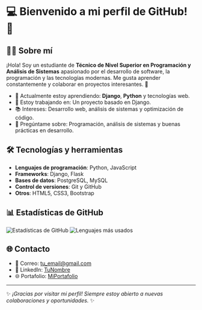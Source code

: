 # 💻 Bienvenido a mi perfil de GitHub! 👋

## 🧑‍💻 Sobre mí

¡Hola! Soy un estudiante de **Técnico de Nivel Superior en Programación y Análisis de Sistemas** apasionado por el desarrollo de software, la programación y las tecnologías modernas. Me gusta aprender constantemente y colaborar en proyectos interesantes. 🚀

- 🌱 Actualmente estoy aprendiendo: **Django**, **Python** y tecnologías web.
- 🔭 Estoy trabajando en: Un proyecto basado en Django.
- 📚 Intereses: Desarrollo web, análisis de sistemas y optimización de código.
- 💬 Pregúntame sobre: Programación, análisis de sistemas y buenas prácticas en desarrollo.

## 🛠️ Tecnologías y herramientas

- **Lenguajes de programación**: Python, JavaScript
- **Frameworks**: Django, Flask
- **Bases de datos**: PostgreSQL, MySQL
- **Control de versiones**: Git y GitHub
- **Otros**: HTML5, CSS3, Bootstrap

## 📊 Estadísticas de GitHub

![Estadísticas de GitHub](https://github-readme-stats.vercel.app/api?username=Tsukii5&show_icons=true&theme=radical)
![Lenguajes más usados](https://github-readme-stats.vercel.app/api/top-langs/?username=Tsukii5&layout=compact&theme=radical)

## 🌐 Contacto

- 📧 Correo: [tu_email@gmail.com](mailto:catalinaluna004@gmail.com)
- 💼 LinkedIn: [TuNombre](https://www.linkedin.com/in/tu_nombre/)
- 🌐 Portafolio: [MiPortafolio](https://miportafolio.com)

---

✨ _¡Gracias por visitar mi perfil! Siempre estoy abierto a nuevas colaboraciones y oportunidades._ ✨

<!---
Tsukii5/Tsukii5 is a ✨ special ✨ repository because its `README.md` (this file) appears on your GitHub profile.
You can click the Preview link to take a look at your changes.
--->
